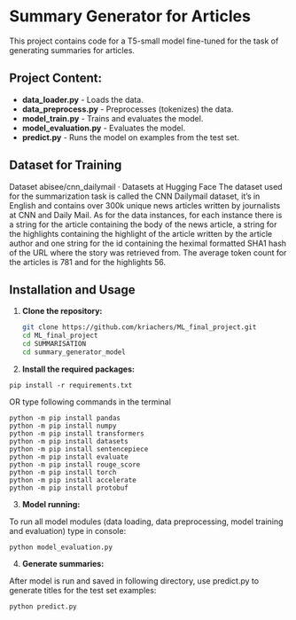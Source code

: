 # Summary Generator for Articles

This project contains code for a T5-small model fine-tuned for the task of generating summaries for articles.

## Project Content:

- **data_loader.py** - Loads the data.
- **data_preprocess.py** - Preprocesses (tokenizes) the data.
- **model_train.py** - Trains and evaluates the model.
- **model_evaluation.py** - Evaluates the model.
- **predict.py** - Runs the model on examples from the test set.

## Dataset for Training

Dataset
abisee/cnn_dailymail · Datasets at Hugging Face
The dataset used for the summarization task is called the CNN Dailymail dataset, it’s in English and contains over 300k unique news articles written by journalists at CNN and Daily Mail.
As for the data instances, for each instance there is a string for the article containing the body of the news article, a string for the highlights containing the highlight of the article written by the article author and one string for the id containing the heximal formatted SHA1 hash of the URL where the story was retrieved from. The average token count for the articles is 781 and for the highlights 56.


## Installation and Usage

1. **Clone the repository:**

   ```bash
   git clone https://github.com/kriachers/ML_final_project.git
   cd ML_final_project
   cd SUMMARISATION
   cd summary_generator_model
   ```
2. **Install the required packages:**

```
pip install -r requirements.txt
```

OR type following commands in the terminal 

```
python -m pip install pandas
python -m pip install numpy
python -m pip install transformers
python -m pip install datasets
python -m pip install sentencepiece
python -m pip install evaluate
python -m pip install rouge_score
python -m pip install torch
python -m pip install accelerate
python -m pip install protobuf
```

3. **Model running:**

To run all model modules (data loading, data preprocessing, model training and evaluation) type in console:

```
python model_evaluation.py
```

4. **Generate summaries:**

After model is run and saved in following directory, use predict.py to generate titles for the test set examples:

```
python predict.py
```



